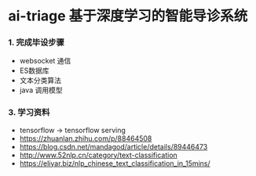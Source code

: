 # ai-triage 基于深度学习的智能导诊系统

### 1. 完成毕设步骤
* websocket 通信
* ES数据库
* 文本分类算法
* java 调用模型


### 3. 学习资料
* tensorflow -> tensorflow serving
* https://zhuanlan.zhihu.com/p/88464508
* https://blog.csdn.net/mandagod/article/details/89446473
* http://www.52nlp.cn/category/text-classification
* https://eliyar.biz/nlp_chinese_text_classification_in_15mins/
